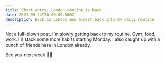 ```yaml
---
title: Short entry; London routine is back
date: 2023-09-24T20:00:00.000Z
description: Back in London and almost back into my daily routine.
---
```


Not a full-blown post. I'm slowly getting back to my routine. Gym, food, work. I'll stack some more habits starting Monday. I also caught up with a bunch of friends here in London already.

See you next week 👋🏻
